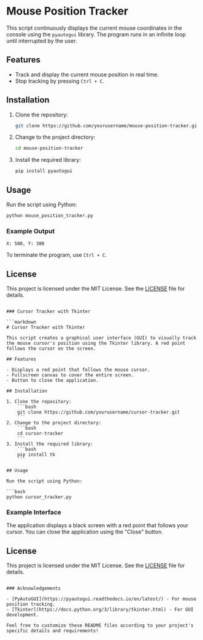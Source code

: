 
# Mouse Position Tracker

This script continuously displays the current mouse coordinates in the console using the `pyautogui` library. The program runs in an infinite loop until interrupted by the user.

## Features

- Track and display the current mouse position in real time.
- Stop tracking by pressing `Ctrl + C`.

## Installation

1. Clone the repository:
    ```bash
    git clone https://github.com/yourusername/mouse-position-tracker.git
    ```
2. Change to the project directory:
    ```bash
    cd mouse-position-tracker
    ```
3. Install the required library:
    ```bash
    pip install pyautogui
    ```

## Usage

Run the script using Python:

```bash
python mouse_position_tracker.py
```

### Example Output

```
X: 500, Y: 300
```

To terminate the program, use `Ctrl + C`.

## License

This project is licensed under the MIT License. See the [LICENSE](LICENSE) file for details.
```

### Cursor Tracker with Tkinter

```markdown
# Cursor Tracker with Tkinter

This script creates a graphical user interface (GUI) to visually track the mouse cursor's position using the Tkinter library. A red point follows the cursor on the screen.

## Features

- Displays a red point that follows the mouse cursor.
- Fullscreen canvas to cover the entire screen.
- Button to close the application.

## Installation

1. Clone the repository:
    ```bash
    git clone https://github.com/yourusername/cursor-tracker.git
    ```
2. Change to the project directory:
    ```bash
    cd cursor-tracker
    ```
3. Install the required library:
    ```bash
    pip install tk
    ```

## Usage

Run the script using Python:

```bash
python cursor_tracker.py
```

### Example Interface

The application displays a black screen with a red point that follows your cursor. You can close the application using the "Close" button.

## License

This project is licensed under the MIT License. See the [LICENSE](LICENSE) file for details.
```

### Acknowledgements

- [PyAutoGUI](https://pyautogui.readthedocs.io/en/latest/) - For mouse position tracking.
- [Tkinter](https://docs.python.org/3/library/tkinter.html) - For GUI development.

Feel free to customize these README files according to your project's specific details and requirements!
